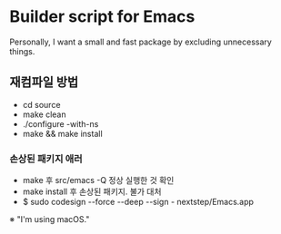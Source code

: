 # Builder script for Emacs
Personally, I want a small and fast package by excluding unnecessary things.
## 재컴파일 방법
 - cd source
 - make clean
 - ./configure -with-ns
 - make && make install
 ### 손상된 패키지 애러
 - make 후 src/emacs -Q 정상 실행한 것 확인
 - make install 후 손상된 패키지.  불가 대처
 - $ sudo codesign --force --deep --sign - nextstep/Emacs.app
 
※ "I'm using macOS."
